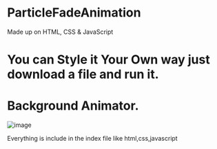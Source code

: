 # ParticleFadeAnimation
Made up on HTML, CSS &amp; JavaScript

# You can Style it Your Own way just download a file and run it.
# Background Animator.

![image](https://github.com/user-attachments/assets/e1570085-ded0-41b1-ae4d-bd7447f91f3e)


Everything is include in the index file like html,css,javascript

